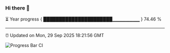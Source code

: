 ### Hi there 👋

⏳ Year progress { ██████████████████████▁▁▁▁▁▁▁▁ } 74.46 %

---

⏰ Updated on Mon, 29 Sep 2025 18:21:56 GMT

![Progress Bar CI](https://github.com/liununu/liununu/workflows/Progress%20Bar%20CI/badge.svg)
